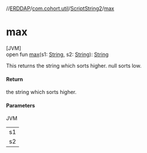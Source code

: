 //[ERDDAP](../../../index.md)/[com.cohort.util](../index.md)/[ScriptString2](index.md)/[max](max.md)

# max

[JVM]\
open fun [max](max.md)(s1: [String](https://docs.oracle.com/en/java/javase/17/docs/api/java.base/java/lang/String.html), s2: [String](https://docs.oracle.com/en/java/javase/17/docs/api/java.base/java/lang/String.html)): [String](https://docs.oracle.com/en/java/javase/17/docs/api/java.base/java/lang/String.html)

This returns the string which sorts higher. null sorts low.

#### Return

the string which sorts higher.

#### Parameters

JVM

| |
|---|
| s1 |
| s2 |